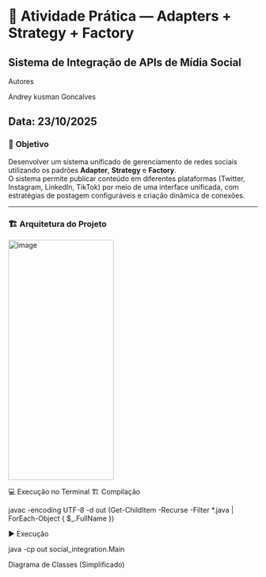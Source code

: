 # 🧩 Atividade Prática — Adapters + Strategy + Factory  
## Sistema de Integração de APIs de Mídia Social  
Autores

Andrey kusman Goncalves 


Data: 23/10/2025
---

### 📘 **Objetivo**
Desenvolver um sistema unificado de gerenciamento de redes sociais utilizando os padrões **Adapter**, **Strategy** e **Factory**.  
O sistema permite publicar conteúdo em diferentes plataformas (Twitter, Instagram, LinkedIn, TikTok) por meio de uma interface unificada, com estratégias de postagem configuráveis e criação dinâmica de conexões.

---

### 🏗️ **Arquitetura do Projeto**

<img width="213" height="484" alt="image" src="https://github.com/user-attachments/assets/4404e2b0-22e5-4c13-9e51-54244c2db724" />



💻 Execução no Terminal
🏗️ Compilação

javac -encoding UTF-8 -d out (Get-ChildItem -Recurse -Filter *.java | ForEach-Object { $_.FullName })

▶️ Execução

java -cp out social_integration.Main




Diagrama de Classes (Simplificado)


